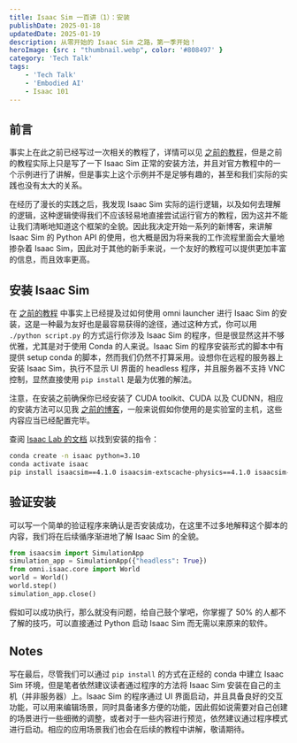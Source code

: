 ```yaml
---
title: Isaac Sim 一百讲（1）：安装
publishDate: 2025-01-18
updatedDate: 2025-01-19
description: 从零开始的 Isaac Sim 之路，第一季开始！
heroImage: {src : "thumbnail.webp", color: '#808497' }
category: 'Tech Talk'
tags:
    - 'Tech Talk'
    - 'Embodied AI'
    - Isaac 101
---
```


## 前言

事实上在此之前已经写过一次相关的教程了，详情可以见 [之前的教程](isaac-sim-notes)，但是之前的教程实际上只是写了一下 Isaac Sim 正常的安装方法，并且对官方教程中的一个示例进行了讲解，但是事实上这个示例并不是足够有趣的，甚至和我们实际的实践也没有太大的关系。

在经历了漫长的实践之后，我发现 Isaac Sim 实际的运行逻辑，以及如何去理解的逻辑，这种逻辑使得我们不应该轻易地直接尝试运行官方的教程，因为这并不能让我们清晰地知道这个框架的全貌。因此我决定开始一系列的新博客，来讲解 Isaac Sim 的 Python API 的使用，也大概是因为将来我的工作流程里面会大量地掺杂着 Isaac Sim，因此对于其他的新手来说，一个友好的教程可以提供更加丰富的信息，而且效率更高。

## 安装 Isaac Sim

在 [之前的教程](isaac-sim-notes) 中事实上已经提及过如何使用 omni launcher 进行 Isaac Sim 的安装，这是一种最为友好也是最容易获得的途径，通过这种方式，你可以用 `./python script.py` 的方式运行你涉及 Isaac Sim 的程序，但是很显然这并不够优雅，尤其是对于使用 Conda 的人来说。Isaac Sim 的程序安装形式的脚本中有提供 setup conda 的脚本，然而我们仍然不打算采用。设想你在远程的服务器上安装 Isaac Sim，执行不显示 UI 界面的 headless 程序，并且服务器不支持 VNC 控制，显然直接使用 `pip install` 是最为优雅的解法。

注意，在安装之前确保你已经安装了 CUDA toolkit、CUDA 以及 CUDNN，相应的安装方法可以见我 [之前的博客](torch)，一般来说假如你使用的是实验室的主机，这些内容应当已经配置完毕。

查阅 [Isaac Lab 的文档](https://isaac-sim.github.io/IsaacLab/main/source/setup/installation/pip_installation.html) 以找到安装的指令：

```bash
conda create -n isaac python=3.10
conda activate isaac
pip install isaacsim==4.1.0 isaacsim-extscache-physics==4.1.0 isaacsim-extscache-kit==4.1.0 isaacsim-extscache-kit-sdk==4.1.0 --extra-index-url https://pypi.nvidia.com
```

## 验证安装

可以写一个简单的验证程序来确认是否安装成功，在这里不过多地解释这个脚本的内容，我们将在后续循序渐进地了解 Isaac Sim 的全貌。

```python
from isaacsim import SimulationApp
simulation_app = SimulationApp({"headless": True})
from omni.isaac.core import World
world = World()
world.step()
simulation_app.close()
```

假如可以成功执行，那么就没有问题，给自己鼓个掌吧，你掌握了 50% 的人都不了解的技巧，可以直接通过 Python 启动 Isaac Sim 而无需以来原来的软件。

## Notes

写在最后，尽管我们可以通过 `pip install` 的方式在正经的 conda 中建立 Isaac Sim 环境，但是笔者依然建议读者通过程序的方法将 Isaac Sim 安装在自己的主机（并非服务器）上。Isaac Sim 的程序通过 UI 界面启动，并且具备良好的交互功能，可以用来编辑场景，同时具备诸多方便的功能，因此假如说需要对自己创建的场景进行一些细微的调整，或者对于一些内容进行预览，依然建议通过程序模式进行启动。相应的应用场景我们也会在后续的教程中讲解，敬请期待。